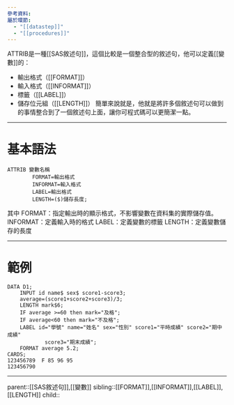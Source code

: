 ```yaml
---
參考資料: 
屬於環節:
  - "[[datastep]]"
  - "[[procedures]]"
---
```

ATTRIB是一種[[SAS敘述句]]，這個比較是一個整合型的敘述句，他可以定義[[變數]]的：
- 輸出格式（[[FORMAT]]）
- 輸入格式（[[INFORMAT]]）
- 標籤（[[LABEL]]）
- 儲存位元組（[[LENGTH]]）
簡單來說就是，他就是將許多個敘述句可以做到的事情整合到了一個敘述句上面，讓你可程式碼可以更簡潔一點。
- - -
# 基本語法
```SAS
ATTRIB 變數名稱
		FORMAT=輸出格式
		INFORMAT=輸入格式
		LABEL=輸出格式
		LENGTH=($)儲存長度;
```
其中
FORMAT：指定輸出時的顯示格式，不影響變數在資料集的實際儲存值。
INFORMAT：定義輸入時的格式
LABEL：定義變數的標籤
LENGTH：定義變數儲存的長度
- - -
# 範例
```SAS
DATA D1;
	INPUT id name$ sex$ score1-score3;
	average=(score1+score2+score3)/3;
	LENGTH mark$6;
	IF average >=60 then mark="及格";
	IF average<60 then mark="不及格";
	LABEL id="學號" name="姓名" sex="性別" score1="平時成績" score2="期中成績" 
			score3="期末成績";
	FORMAT average 5.2;
CARDS;
123456789  F 85 96 95
123456790  
```
- - -
parent::[[SAS敘述句]],[[變數]]
sibling::[[FORMAT]],[[INFORMAT]],[[LABEL]],[[LENGTH]]
child::